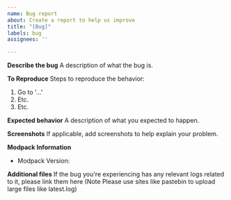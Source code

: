 ```yaml
---
name: Bug report
about: Create a report to help us improve
title: "[Bug]"
labels: bug
assignees: ''

---
```


**Describe the bug**
A description of what the bug is.

**To Reproduce**
Steps to reproduce the behavior:
1. Go to '...'
2. Etc.
3. Etc.

**Expected behavior**
A description of what you expected to happen.

**Screenshots**
If applicable, add screenshots to help explain your problem.

**Modpack Information**
 - Modpack Version: 

**Additional files**
If the bug you're experiencing has any relevant logs related to it, please link them here
(Note Please use sites like pastebin to upload large files like latest.log)
